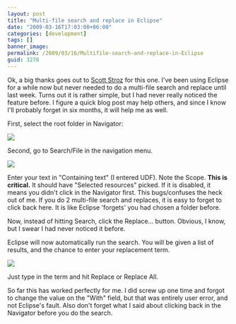 ```yaml
---
layout: post
title: "Multi-file search and replace in Eclipse"
date: "2009-03-16T17:03:00+06:00"
categories: [development]
tags: []
banner_image: 
permalink: /2009/03/16/Multifile-search-and-replace-in-Eclipse
guid: 3278
---
```


Ok, a big thanks goes out to <a href="http://www.boyzoid.com">Scott Stroz</a> for this one. I've been using Eclipse for a while now but never needed to do a multi-file search and replace until last week. Turns out it is rather simple, but I had never really noticed the feature before. I figure a quick blog post may help others, and since I know I'll probably forget in six months, it will help me as well.
<!--more-->
First, select the root folder in Navigator:

<img src="https://static.raymondcamden.com/images//Picture 145.png">

Second, go to Search/File in the navigation menu.

<img src="https://static.raymondcamden.com/images/cfjedi//Picture 226.png">

Enter your text in "Containing text" (I entered UDF). Note the Scope. <b>This is critical.</b> It should have "Selected resources" picked. If it is disabled, it means you didn't click in the Navigator first. This bugs/confuses the heck out of me. If you do 2 multi-file search and replaces, it is easy to forget to click back here. It is like Eclipse 'forgets' you had chosen a folder before. 

Now, instead of hitting Search, click the Replace... button. Obvious, I know, but I swear I had never noticed it before.

Eclipse will now automatically run the search. You will be given a list of results, and the chance to enter your replacement term.

<img src="https://static.raymondcamden.com/images/cfjedi//Picture 320.png">

Just type in the term and hit Replace or Replace All. 

So far this has worked perfectly for me. I did screw up one time and forgot to change the value on the "With" field, but that was entirely user error, and not Eclipse's fault. Also don't forget what I said about clicking back in the Navigator before you do the search.